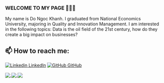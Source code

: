 ### WELCOME TO MY PAGE 👋👋👋
My name is Do Ngoc Khanh. I graduated from National Economics University, majoring in Quality and Innovation Management. I am interested in the following topics: Data is the oil field of the 21st century, how do they create a big impact on businesses?
## 📫 How to reach me:

[![Linkedin](https://i.stack.imgur.com/gVE0j.png) LinkedIn](https://www.linkedin.com/in/kayzdo114/) [![GitHub](https://i.stack.imgur.com/tskMh.png) GitHub](https://github.com/KayzDo)

<a href="https://github.com/KayzDo/Adventureworks2019-SQL-and-Power-BI-">
  <!-- Change the `github-readme-stats.anuraghazra1.vercel.app` to `github-readme-stats.vercel.app`  -->
  <img align="center" src="https://github-readme-stats.anuraghazra1.vercel.app/api/pin/?username=KayzDo&repo=Superstore-Sales-and-Expansion-strategy&theme=radical" />
</a> 
<a href="https://github.com/KayzDo/Adventureworks2019-SQL-and-Power-BI-">
  <!-- Change the `github-readme-stats.anuraghazra1.vercel.app` to `github-readme-stats.vercel.app`  -->
  <img align="center" src="https://github-readme-stats.anuraghazra1.vercel.app/api/pin/?username=KayzDo&repo=Adventureworks2019-SQL-and-Power-BI-&theme=merko" />
</a> 
<a href="https://github.com/KayzDo/RFM-Analysis">
  <!-- Change the `github-readme-stats.anuraghazra1.vercel.app` to `github-readme-stats.vercel.app`  -->
  <img align="center" src="https://github-readme-stats.anuraghazra1.vercel.app/api/pin/?username=KayzDo&repo=RFM-Analysis&theme=tokyonight" />
</a>  

